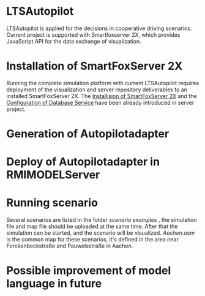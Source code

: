 # LTSAutopilot
LTSAutopilot is applied for the decisions in cooperative driving scenarios. Current project is supported with Smartfoxserver 2X, which provides JavaScript API for the data exchange of visualization.

# Installation of SmartFoxServer 2X
Running the complete simulation platform with current LTSAutopilot requires deployment of the visualization and server repository deliverables to an installed SmartFoxServer 2X. The [Installision of SmartFoxServer 2X](https://git.rwth-aachen.de/monticore/EmbeddedMontiArc/simulators/server?nav_source=navbar) and the [Configuration of Database Service](https://git.rwth-aachen.de/monticore/EmbeddedMontiArc/simulators/server?nav_source=navbar) have been already introduced in server project. 


# Generation of Autopilotadapter

# Deploy of Autopilotadapter in RMIMODELServer

# Running scenario 
Several scenarios are listed in the folder _scenario examples_ , the simulation file and map file should be uploaded at the same time. After that the simulation can be started, and the scenario will be visualized.
 _Aachen.osm_ is the common map for these scenarios, it's defined in the area near Forckenbeckstraße and Pauwelsstraße in Aachen.
# Possible improvement of model language in future


